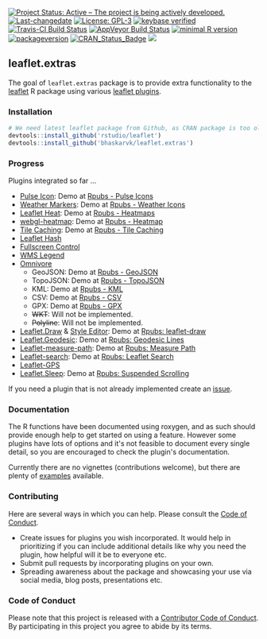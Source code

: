 
[![Project Status: Active – The project is being actively developed.](http://www.repostatus.org/badges/latest/active.svg)](http://www.repostatus.org/#active) [![Last-changedate](https://img.shields.io/badge/last%20change-2017--07--28-green.svg)](/commits/master) [![License: GPL-3](https://img.shields.io/badge/License-GPLv3-yellow.svg)](https://opensource.org/licenses/GPL-3.0) [![keybase verified](https://img.shields.io/badge/keybase-verified-brightgreen.svg)](https://gist.github.com/bhaskarvk/46fbf2ba7b5713151d7e) [![Travis-CI Build Status](https://travis-ci.org/bhaskarvk/leaflet.extras.svg?branch=master)](https://travis-ci.org/bhaskarvk/leaflet.extras) [![AppVeyor Build Status](https://ci.appveyor.com/api/projects/status/github/bhaskarvk/leaflet.extras?branch=master&svg=true)](https://ci.appveyor.com/project/bhaskarvk/leaflet.extras) [![minimal R version](https://img.shields.io/badge/R%3E%3D-3.1.0-6666ff.svg)](https://cran.r-project.org/) [![packageversion](https://img.shields.io/badge/Package%20version-0.2.9001-orange.svg?style=flat-square)](commits/master) [![CRAN\_Status\_Badge](http://www.r-pkg.org/badges/version/leaflet.extras)](https://cran.r-project.org/package=leaflet.extras) [![](http://cranlogs.r-pkg.org/badges/grand-total/leaflet.extras)](http://cran.rstudio.com/web/packages/leaflet.extras/index.html)

leaflet.extras
--------------

The goal of `leaflet.extras` package is to provide extra functionality to the [leaflet](https://cran.r-project.org/web/packages/leaflet/index.html) R package using various [leaflet plugins](http://leafletjs.com/plugins).

### Installation

``` r
# We need latest leaflet package from Github, as CRAN package is too old.
devtools::install_github('rstudio/leaflet')
devtools::install_github('bhaskarvk/leaflet.extras')
```

### Progress

Plugins integrated so far ...

-   [Pulse Icon](https://github.com/mapshakers/leaflet-icon-pulse): Demo at [Rpubs - Pulse Icons](http://rpubs.com/bhaskarvk/leaflet-pulseIcon)
-   [Weather Markers](https://github.com/tallsam/Leaflet.weather-markers): Demo at [Rpubs - Weather Icons](http://rpubs.com/bhaskarvk/leaflet-weather)
-   [Leaflet Heat](https://github.com/Leaflet/Leaflet.heat): Demo at [Rpubs - Heatmaps](http://rpubs.com/bhaskarvk/leaflet-heat)
-   [webgl-heatmap](https://github.com/ursudio/webgl-heatmap-leaflet): Demo at [Rpubs - Heatmap](http://rpubs.com/bhaskarvk/leaflet-heatmap)
-   [Tile Caching](https://github.com/MazeMap/Leaflet.TileLayer.PouchDBCached): Demo at [Rpubs - Tile Caching](http://rpubs.com/bhaskarvk/TileLayer-Caching)
-   [Leaflet Hash](https://github.com/mlevans/leaflet-hash)
-   [Fullscreen Control](https://github.com/Leaflet/Leaflet.fullscreen)
-   [WMS Legend](https://github.com/kartoza/leaflet-wms-legend)
-   [Omnivore](https://github.com/mapbox/leaflet-omnivore)
    -   GeoJSON: Demo at [Rpubs - GeoJSON](http://rpubs.com/bhaskarvk/geojsonv2)
    -   TopoJSON: Demo at [Rpubs - TopoJSON](http://rpubs.com/bhaskarvk/topojsonv2)
    -   KML: Demo at [Rpubs - KML](http://rpubs.com/bhaskarvk/kml)
    -   CSV: Demo at [Rpubs - CSV](http://rpubs.com/bhaskarvk/csv)
    -   GPX: Demo at [Rpubs - GPX](http://rpubs.com/bhaskarvk/gpx)
    -   ~~WKT~~: Will not be implemented.
    -   ~~Polyline~~: Will not be implemented.
-   [Leaflet.Draw](https://github.com/Leaflet/Leaflet.draw) & [Style Editor](https://github.com/dwilhelm89/Leaflet.StyleEditor): Demo at [Rpubs: leaflet-draw](http://rpubs.com/bhaskarvk/leaflet-draw)
-   [Leaflet.Geodesic](https://github.com/henrythasler/Leaflet.Geodesic): Demo at [Rpubs: Geodesic Lines](http://rpubs.com/bhaskarvk/geodesic)
-   [Leaflet-measure-path](https://github.com/ProminentEdge/leaflet-measure-path): Demo at [Rpubs: Measure Path](http://rpubs.com/bhaskarvk/measure-path)
-   [Leaflet-search](https://github.com/stefanocudini/leaflet-search): Demo at [Rpubs: Leaflet Search](http://rpubs.com/bhaskarvk/leaflet-search)
-   [Leaflet-GPS](https://github.com/stefanocudini/leaflet-gps)
-   [Leaflet.Sleep](https://github.com/CliffCloud/Leaflet.Sleep): Demo at [Rpubs: Suspended Scrolling](http://rpubs.com/bhaskarvk/suspended-scroll)

If you need a plugin that is not already implemented create an [issue](https://github.com/bhaskarvk/leaflet.extras/issues/new).

### Documentation

The R functions have been documented using roxygen, and as such should provide enough help to get started on using a feature. However some plugins have lots of options and it's not feasible to document every single detail, so you are encouraged to check the plugin's documentation.

Currently there are no vignettes (contributions welcome), but there are plenty of [examples](https://github.com/bhaskarvk/leaflet.extras/tree/master/inst/examples) available.

### Contributing

Here are several ways in which you can help. Please consult the [Code of Conduct](CONDUCT.md).

-   Create issues for plugins you wish incorporated. It would help in prioritizing if you can include additional details like why you need the plugin, how helpful will it be to everyone etc.
-   Submit pull requests by incorporating plugins on your own.
-   Spreading awareness about the package and showcasing your use via social media, blog posts, presentations etc.

### Code of Conduct

Please note that this project is released with a [Contributor Code of Conduct](CONDUCT.md). By participating in this project you agree to abide by its terms.
